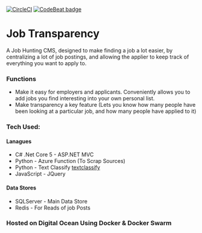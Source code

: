 [![CircleCI](https://circleci.com/gh/RedGhoul/JobTransparency.svg?style=svg)](https://circleci.com/gh/RedGhoul/JobTransparency)
[![CodeBeat badge](https://codebeat.co/badges/cf7dd755-174f-4d09-8810-dbbb12c68c38)](https://codebeat.co/projects/github-com-redghoul-jobtransparency-master)

# Job Transparency

A Job Hunting CMS, designed to make finding a job a lot easier, by centralizing a lot of job postings, and allowing the applier to keep track of everything you want to apply to.

### Functions

- Make it easy for employers and applicants. Conveniently allows you to add jobs you find interesting into your own personal list.
- Make transparency a key feature (Lets you know how many people have been looking at a particular job, and how many people have applied to it)

### Tech Used:

#### Lanagues

- C# .Net Core 5 - ASP.NET MVC
- Python - Azure Function (To Scrap Sources)
- Python - Text Classify [textclassify](https://www.textclassify.com/)
- JavaScript - JQuery

#### Data Stores

- SQLServer - Main Data Store
- Redis - For Reads of job Posts

### Hosted on Digital Ocean Using Docker & Docker Swarm

